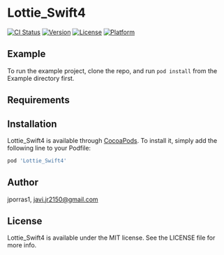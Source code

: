 # Lottie_Swift4

[![CI Status](https://img.shields.io/travis/jporras1/Lottie_Swift4.svg?style=flat)](https://travis-ci.org/jporras1/Lottie_Swift4)
[![Version](https://img.shields.io/cocoapods/v/Lottie_Swift4.svg?style=flat)](https://cocoapods.org/pods/Lottie_Swift4)
[![License](https://img.shields.io/cocoapods/l/Lottie_Swift4.svg?style=flat)](https://cocoapods.org/pods/Lottie_Swift4)
[![Platform](https://img.shields.io/cocoapods/p/Lottie_Swift4.svg?style=flat)](https://cocoapods.org/pods/Lottie_Swift4)

## Example

To run the example project, clone the repo, and run `pod install` from the Example directory first.

## Requirements

## Installation

Lottie_Swift4 is available through [CocoaPods](https://cocoapods.org). To install
it, simply add the following line to your Podfile:

```ruby
pod 'Lottie_Swift4'
```

## Author

jporras1, javi.jr2150@gmail.com

## License

Lottie_Swift4 is available under the MIT license. See the LICENSE file for more info.
